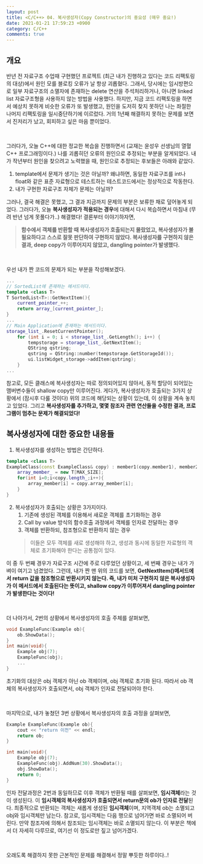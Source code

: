 ```yaml
---
layout: post
title: <C/C++> 04. 복사생성자(Copy Constructor)의 중요성 (매우 중요!)
date: 2021-01-21 17:59:23 +0900
category: C/C++
comments: true
---
```

## 개요

반년 전 자료구조 수업때 구현했던 프로젝트 (최근 내가 진행하고 있다는 코드 리팩토링의 대상)에서 원인 모를 블로킹 오류가 날 항상 괴롭혔다. 그래서, 당시에는 임시방편으로 일부 자료구조의 소멸자에 존재하는 delete 연산을 주석처리하거나, 아니면 linked list 자료구조형을 사용하지 않는 방법을 사용했다. 하지만, 지금 코드 리팩토링을 하면서 예상치 못하게 비슷한 오류가 또 발생했고, 원인을 도저히 찾지 못하던 나는 좌절한 나머지 리팩토링을 일시중단하기에 이르렀다. 거의 1년째 해결하지 못하는 문제를 보면서 진저리가 났고, 회피하고 싶은 마음 뿐이었다.

<br/>

그러다가, 오늘 C++에 대한 정교한 복습을 진행하면서 (교재는 윤성우 선생님의 열혈 C++ 프로그래밍이다.) 나를 괴롭히던 오류의 원인으로 추정되는 부분을 알게되었다. 내가 작년부터 원인을 찾으려고 노력했을 때, 원인으로 추정되는 후보들은 아래와 같았다.

1. template에서 문제가 생기는 것은 아닐까? 왜냐하면, 동일한 자료구조를 int나 float와 같은 표준 자료형으로 테스트하는 테스트코드에서는 정상적으로 작동한다.
2. 내가 구현한 자료구조 자체가 문제는 아닐까?

그러나, 결국 해결은 못했고, 그 결과 지금까지 문제의 부분은 보류한 채로 덮어놓게 되었다. 그러다가, 오늘 **복사생성자가 적용되는 경우**에 대해서 다시 복습하면서 마침내 (무려 반년 넘게 못풀다가..) 해결했다! 결론부터 이야기하자면,
> **함수에서 객체를 반환할 때 복사생성자가 호출되는지 몰랐었고, 복사생성자가 불필요하다고 스스로 잘못 판단하여 구현하지 않았다. 복사생성자를 구현하지 않은 결과, deep copy가 이루어지지 않았고, dangling pointer가 발생했다.**

<br/>

우선 내가 짠 코드의 문제가 되는 부분을 작성해보겠다.

```cpp
...
// SortedList에 존재하는 메서드이다.
template <class T>
T SortedList<T>::GetNextItem(){
	current_pointer_++;
	return array_[current_pointer_];
}
...
// Main Application에 존재하는 메서드이다.
storage_list_.ResetCurrentPointer();
	for (int i = 0; i < storage_list_.GetLength(); i++) {
		tempstorage = storage_list_.GetNextItem();
		QString qstring;
		qstring = QString::number(tempstorage.GetStorageId());
		ui.listWidget_storage->addItem(qstring);						
	}
...
```
참고로, 모든 클래스에 복사생성자는 따로 정의되어있지 않아서, 동적 할당이 되어있는 맴버변수들이 shallow copy만 이루어진다. 게다가, 복사생성자가 호출되는 3가지 상황에서 (잠시후 다룰 것이다) 위의 코드에 해당되는 상황이 있는데, 이 상황을 계속 놓치고 있었다. 그리고 **복사생성자를 추가하고, 몇몇 참조자 관련 연산들을 수정한 결과, 프로그램이 멈추는 문제가 해결되었다!**

## 복사생성자에 대한 중요한 내용들

1. 복사생성자를 생성하는 방법은 간단하다.
```cpp
template <class T>
ExampleClass(const ExampleClass& copy) : member1(copy.member1), member2(copy.member2) {
    array_member_ = new T[MAX_SIZE];
    for(int i=0;i<copy.length_;i++){
        array_member[i] = copy.array_member[i];
    }
}
```

2. 복사생성자가 호출되는 상황은 3가지이다.
    1. 기존에 생성된 객체를 이용해서 새로운 객체를 초기화하는 경우
    2. Call by value 방식의 함수호출 과정에서 객체를 인자로 전달하는 경우
    3. 객체를 반환하되, 참조형으로 반환하지 않는 경우
    > 이들은 모두 객체를 새로 생성해야 하고, 생성과 동시에 동일한 자료형의 객체로 초기화해야 한다는 공통점이 있다.

이 중 두 번째 경우가 자료구조 시간에 주로 다루었던 상황이고, 세 번째 경우는 내가 가벼이 여기고 넘겼었다. 그런데, 내가 짠 맨 위의 코드를 보면, **GetNextItem()메서드에서 return 값을 참조형으로 반환시키지 않는다. 즉, 내가 미처 구현하지 않은 복사생성자가 이 메서드에서 호출된다는 뜻이고, shallow copy가 이루어져서 dangling pointer가 발생한다는 것이다!**

<br/>

더 나아가서, 2번의 상황에서 복사생성자의 호출 주체를 살펴보면,

```cpp
void ExampleFunc(Example ob){
    ob.ShowData();
}
int main(void){
    Example obj(7);
    ExampleFunc(obj);
    ...
}
```

초기화의 대상은 obj 객체가 아닌 ob 객체이며, obj 객체로 초기화 된다. 따라서 ob 객체의 복사생성자가 호출되면서, obj 객체가 인자로 전달되어야 한다.

<br/>

마지막으로, 내가 놓쳤던 3번 상황에서 복사생성자의 호출 과정을 살펴보면,

```cpp
Example ExampleFunc(Example ob){
    cout << "return 이전" << endl;
    return ob;
}

int main(void){
    Example obj(7);
    ExampleFunc(obj).AddNum(30).ShowData();
    obj.ShowData();
    return 0;
}
```

인자 전달과정은 2번과 동일하므로 이후 객체가 반환될 때를 살펴보면, **임시객체**라는 것이 생성된다. 이 **임시객체의 복사생성자가 호출되면서 return문의 ob가 인자로 전달**된다. 최종적으로 반환되는 객체는 새롭게 생성된 **임시객체**이며, 지역객체 ob는 소멸되고 obj와 임시객체만 남는다. 참고로, 임시객체는 다음 행으로 넘어가면 바로 소멸되어 버린다. 만약 참조자에 의해서 참조되는 임시객체는 바로 소멸되지 않는다. 이 부분은 책에서 더 자세히 다루므로, 여기선 이 정도로만 짚고 넘어가겠다.

<br/>

오래도록 해결하지 못한 근본적인 문제를 해결해서 정말 뿌듯한 하루이다..! 
